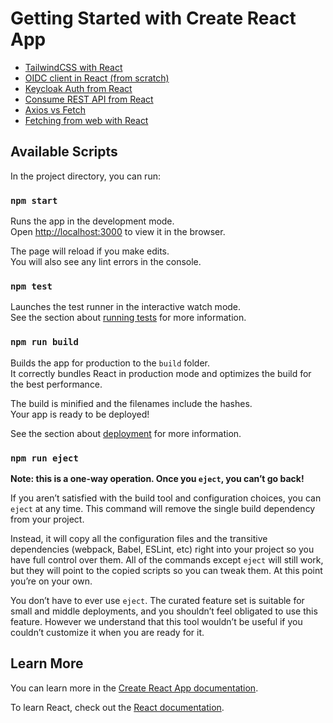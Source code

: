 # Getting Started with Create React App

- [TailwindCSS with React](https://tailwindcss.com/docs/guides/create-react-app)
- [OIDC client in React (from scratch)](https://medium.com/@franciscopa91/how-to-implement-oidc-authentication-with-react-context-api-and-react-router-205e13f2d49)
- [Keycloak Auth from React](https://blog.logrocket.com/implement-keycloak-authentication-react/)
- [Consume REST API from React](https://medium.com/@nutanbhogendrasharma/step-by-step-consume-rest-api-in-react-application-48388f6c4d9c)
- [Axios vs Fetch](https://blog.logrocket.com/axios-vs-fetch-best-http-requests/)
- [Fetching from web with React](https://blog.logrocket.com/modern-api-data-fetching-methods-react/)

## Available Scripts

In the project directory, you can run:

### `npm start`

Runs the app in the development mode.\
Open [http://localhost:3000](http://localhost:3000) to view it in the browser.

The page will reload if you make edits.\
You will also see any lint errors in the console.

### `npm test`

Launches the test runner in the interactive watch mode.\
See the section about [running tests](https://facebook.github.io/create-react-app/docs/running-tests) for more information.

### `npm run build`

Builds the app for production to the `build` folder.\
It correctly bundles React in production mode and optimizes the build for the best performance.

The build is minified and the filenames include the hashes.\
Your app is ready to be deployed!

See the section about [deployment](https://facebook.github.io/create-react-app/docs/deployment) for more information.

### `npm run eject`

**Note: this is a one-way operation. Once you `eject`, you can’t go back!**

If you aren’t satisfied with the build tool and configuration choices, you can `eject` at any time. This command will remove the single build dependency from your project.

Instead, it will copy all the configuration files and the transitive dependencies (webpack, Babel, ESLint, etc) right into your project so you have full control over them. All of the commands except `eject` will still work, but they will point to the copied scripts so you can tweak them. At this point you’re on your own.

You don’t have to ever use `eject`. The curated feature set is suitable for small and middle deployments, and you shouldn’t feel obligated to use this feature. However we understand that this tool wouldn’t be useful if you couldn’t customize it when you are ready for it.

## Learn More

You can learn more in the [Create React App documentation](https://facebook.github.io/create-react-app/docs/getting-started).

To learn React, check out the [React documentation](https://reactjs.org/).
